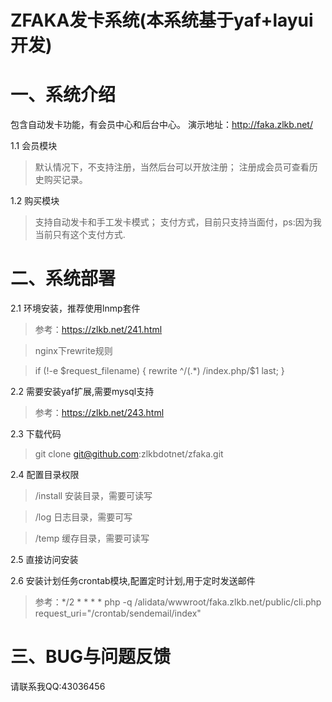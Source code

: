 # ZFAKA发卡系统(本系统基于yaf+layui开发)

# 一、系统介绍
包含自动发卡功能，有会员中心和后台中心。
演示地址：http://faka.zlkb.net/

1.1 会员模块
> 默认情况下，不支持注册，当然后台可以开放注册；
>注册成会员可查看历史购买记录。
	
1.2 购买模块
>支持自动发卡和手工发卡模式；
>支付方式，目前只支持当面付，ps:因为我当前只有这个支付方式.
	

# 二、系统部署

2.1 环境安装，推荐使用lnmp套件

>参考：https://zlkb.net/241.html

>nginx下rewrite规则

>if (!-e $request_filename) {
>    rewrite ^/(.*)  /index.php/$1 last;
>}


2.2 需要安装yaf扩展,需要mysql支持
>参考：https://zlkb.net/243.html


2.3 下载代码
>git clone git@github.com:zlkbdotnet/zfaka.git

2.4 配置目录权限

>/install  安装目录，需要可读写

>/log      日志目录，需要可写

>/temp     缓存目录，需要可读写

2.5 直接访问安装

2.6 安装计划任务crontab模块,配置定时计划,用于定时发送邮件

>参考：*/2 * * * * php -q /alidata/wwwroot/faka.zlkb.net/public/cli.php request_uri="/crontab/sendemail/index"
	
	
# 三、BUG与问题反馈
   请联系我QQ:43036456
